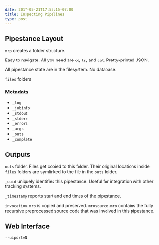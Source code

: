 ```yaml
---
date: 2017-05-21T17:53:15-07:00
title: Inspecting Pipelines
type: post
---
```


## Pipestance Layout

`mrp` creates a folder structure.

Easy to navigate. All you need are `cd`, `ls`, and `cat`. Pretty-printed JSON.

All pipestance state are in the filesystem. No database.

`files` folders

### Metadata
- `_log`
- `_jobinfo`
- `_stdout`
- `_stderr`
- `_errors`
- `_args`
- `_outs`
- `_complete`

## Outputs

`outs` folder. Files get copied to this folder. Their original locations inside `files` folders are symlinked to the file in the `outs` folder.

`_uuid` uniquely identifies this pipestance. Useful for integration with other tracking systems.

`_timestamp` reports start and end times of the pipestance.

`invocation.mro` is copied and preserved. `mrosource.mro` contains the fully recursive preprocessed source code that was involved in this pipestance.


## Web Interface

`--uiport=N`
